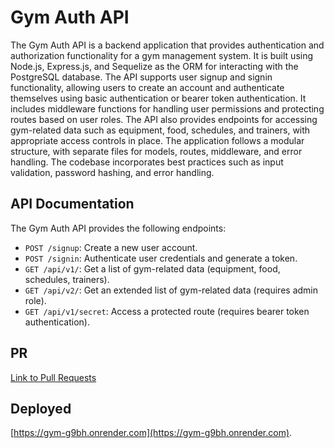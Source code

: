 # Gym Auth API

The Gym Auth API is a backend application that provides authentication and authorization functionality for a gym management system. It is built using Node.js, Express.js, and Sequelize as the ORM for interacting with the PostgreSQL database. The API supports user signup and signin functionality, allowing users to create an account and authenticate themselves using basic authentication or bearer token authentication. It includes middleware functions for handling user permissions and protecting routes based on user roles. The API also provides endpoints for accessing gym-related data such as equipment, food, schedules, and trainers, with appropriate access controls in place. The application follows a modular structure, with separate files for models, routes, middleware, and error handling. The codebase incorporates best practices such as input validation, password hashing, and error handling.

## API Documentation

The Gym Auth API provides the following endpoints:

- `POST /signup`: Create a new user account.
- `POST /signin`: Authenticate user credentials and generate a token.
- `GET /api/v1/`: Get a list of gym-related data (equipment, food, schedules, trainers).
- `GET /api/v2/`: Get an extended list of gym-related data (requires admin role).
- `GET /api/v1/secret`: Access a protected route (requires bearer token authentication).


## PR
[Link to Pull Requests](https://github.com/Ayah-AQ/gym-auth-api/pulls)

## Deployed
[https://gym-g9bh.onrender.com](https://gym-g9bh.onrender.com).

